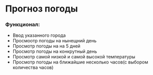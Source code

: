 # Прогноз погоды

### Функционал:
- Ввод указанного города 
- Просмоотр погоды на нынещний день
- Просмотр погоды на на 5 дней
- Просмотр погоды на конкрутный день
- Просмотр самой низкой и самой высокой температуры
- Просмотр погоды на ближайшие несколько часов(с выбором количества часов)
